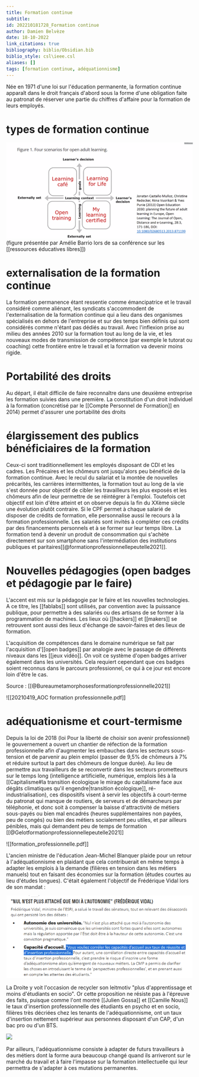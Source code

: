 ```yaml
---
title: Formation continue
subtitle:
id: 202210181728_Formation continue
author: Damien Belvèze
date: 18-10-2022
link_citations: true
bibliography: biblio/Obsidian.bib
biblio_style: csl\ieee.csl
aliases: []
tags: [formation continue, adéquationnisme]
---
```


Née en  1971 d'une loi sur l'éducation permanente, la formation continue apparaît dans le droit français d'abord sous la forme d'une obligation faite au patronat de réserver une partie du chiffres d'affaire pour la formation de leurs employés. 

# types de formation continue

![](images/formation_adultes.PNG)
(figure présentée par Amélie Barrio lors de sa conférence sur les [[ressources éducatives libres]])

# externalisation de la formation continue

La formation permanence étant ressentie comme émancipatrice et le travail considéré comme aliénant, les syndicats s'accommodent de l'externalisation de la formation continue qui a lieu dans des organismes spécialisés en dehors de l'entreprise et sur des temps bien définis qui sont considérés comme n'étant pas dédiés au travail. 
Avec l'inflexion prise au milieu des années 2010 sur la formation tout au long de la vie, et les nouveaux modes de transmission de compétence (par exemple le tutorat ou coaching) cette frontière entre le travail et la formation va devenir moins rigide. 

# Portabilité des droits

Au départ, il était difficile de faire reconnaître dans une deuxième entreprise les formation suivies dans une première. La constitution d'un droit individuel à la formation (concrétisé par le [[Compte Personnel de Formation]] en 2014) permet d'assurer une portabilité des droits

# élargissement des publics bénéficiaires de la formation

Ceux-ci sont traditionnellement les employés disposant de CDI et les cadres. Les Précaires et les chômeurs ont jusqu'alors peu bénéficié de la formation continue. Avec le recul du salariat et la montée de nouvelles précarités, les carrières intermittentes, la formation tout au long de la vie s'est donnée pour objectif de cibler les travailleurs les plus exposés et les chômeurs afin de leur permettre de se réintégrer à l'emploi. Toutefois cet objectif est loin d'être atteint et on observe depuis la fin du XXème siècle une évolution plutôt contraire. 
Si le CPF permet à chaque salarié de disposer de crédits de formation, elle personnalise aussi le recours à la formation professionnelle. Les salariés sont invités à compléter ces crédits par des financements personnels et à se former sur leur temps libre. La formation tend à devenir un produit de consommation qui s'achète directement sur son smartphone sans l'intermédiation des institutions publiques et paritaires[[@formationprofessionnellepeutelle2021]].

# Nouvelles pédagogies (open badges et pédagogie par le faire)

L'accent est mis sur la pédagogie par le faire et les nouvelles technologies. A ce titre, les [[fablabs]] sont utilisés, par convention avec la puissance publique, pour permettre à des salariés ou des artisans de se former à la programmation de machines. Les lieux où [[hackers]] et [[makers]] se retrouvent sont aussi des lieux d'échange de savoir-faires et des lieux de formation.

L'acquisition de compétences dans le domaine numérique se fait par l'acquisition d'[[open badges]] par analogie avec le passage de différents niveaux dans les [[jeux vidéo]]. On voit ce système d'open badges arriver également dans les universités. Cela requiert cependant que ces badges soient reconnus dans le parcours professionnel, ce qui à ce jour est encore loin d'être le cas. 

Source : [[@Bureaumetamorphosesformationprofessionnelle2021]]

![[20210419_AOC formation professionnelle.pdf]]

# adéquationisme et court-termisme

Depuis la loi de 2018 (loi Pour la liberté de choisir son avenir professionnel) le gouvernement a ouvert un chantier de réfection de la formation professionnelle afin d'augmenter les embauches dans les secteurs sous-tension et de parvenir au plein emploi (passer de 9,5% de chômeurs à 7% et réduire surtout la part des chômeurs de longue durée). 
Au lieu de permettre aux travailleurs de se reconvertir dans les secteurs prometteurs sur le temps long (intelligence artificielle, numérique, emplois liés à la [[Capitalisme#la transition écologique le mirage du capitalisme face aux dégâts climatiques qu'il engendre|transition écologique]], ré-industrialisation), ces dispositifs visent à servir les objectifs à court-terme du patronat qui manque de routiers, de serveurs et de démarcheurs par téléphonie, et donc soit à compenser la baisse d'attractivité de métiers sous-payés ou bien mal encadrés (heures supplémentaires non payées, peu de congés) ou bien des métiers socialement peu utiles, et par ailleurs pénibles, mais qui demandent peu de temps de formation [[@Gelotformationprofessionnellepeutelle2021]]

![[formation_professionnelle.pdf]]

L'ancien ministre de l'éducation Jean-Michel Blanquer plaide pour un retour à l'adéquationnisme en plaidant que cela contribuerait en même temps à adapter les emplois à la demande (filières en tension dans les métiers manuels) tout en faisant des économies sur la formation (études courtes au lieu d'études longues). 
C'était également l'objectif de Frédérique Vidal lors de son mandat : 

![](images/adequationnisme2.png)

La Droite y voit l'occasion de recycler son leitmotiv "plus d'apprentissage et moins d'étudiants en socio". Or cette proposition ne résiste pas à l'épreuve des faits, puisque comme l'ont montré [[Julien Gossa]] et [[Camille Nous]] le taux d'insertion professionnelle des étudiants en psycho et en socio, filières très décriées chez les tenants de l'adéquationnisme, ont un taux d'insertion nettement supérieur aux personnes disposant d'un CAP, d'un bac pro ou d'un BTS. 

![](images/adéquationnisme.png)

Par ailleurs, l'adéquationnisme consiste à adapter de futurs travailleurs à des métiers dont la forme aura beaucoup changé quand ils arriveront sur le marché du travail et à faire l'impasse sur la formation intellectuelle qui leur permettra de s'adapter à ces mutations permanentes.